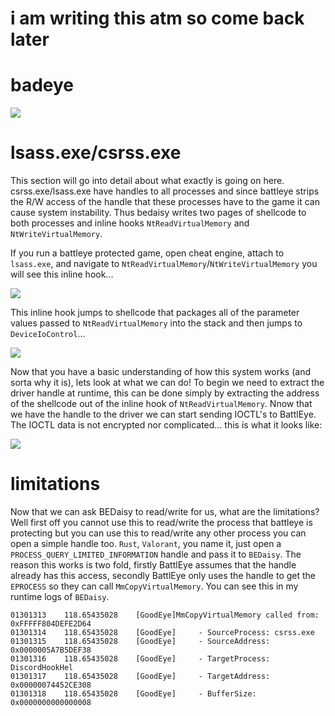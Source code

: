 # i am writing this atm so come back later

# badeye

<img src="https://imgur.com/5MjFoHg.png"/>


# lsass.exe/csrss.exe

This section will go into detail about what exactly is going on here. csrss.exe/lsass.exe have handles to all processes and since battleye strips the R/W access of the handle that these processes have
to the game it can cause system instability. Thus bedaisy writes two pages of shellcode to both processes and inline hooks `NtReadVirtualMemory` and `NtWriteVirtualMemory`.

If you run a battleye protected game, open cheat engine, attach to `lsass.exe`, and navigate to `NtReadVirtualMemory`/`NtWriteVirtualMemory` you will see this inline hook...

<img src="https://imgur.com/E7KAeoV.png"/>

This inline hook jumps to shellcode that packages all of the parameter values passed to `NtReadVirtualMemory` into the stack and then jumps to `DeviceIoControl`...

<img src="https://imgur.com/DpFyC9p.png"/>

Now that you have a basic understanding of how this system works (and sorta why it is), lets look at what we can do!
To begin we need to extract the driver handle at runtime, this can be done simply by extracting the address of the shellcode out of the inline hook of `NtReadVirtualMemory`. Nnow that we have 
the handle to the driver we can start sending IOCTL's to BattlEye. The IOCTL data is not encrypted nor complicated... this is what it looks like:

<img src="https://imgur.com/fa627q3.png"/>

# limitations

Now that we can ask BEDaisy to read/write for us, what are the limitations? Well first off you cannot use this to read/write the process that battleye is protecting but you can use
this to read/write any other process you can open a simple handle too. `Rust`, `Valorant`, you name it, just open a `PROCESS_QUERY_LIMITED_INFORMATION` handle and pass it to `BEDaisy`. The reason
this works is two fold, firstly BattlEye assumes that the handle already has this access, secondly BattlEye only uses the handle to get the `EPROCESS` so they can call `MmCopyVirtualMemory`. You can see
this in my runtime logs of `BEDaisy`.

```
01301313	118.65435028	[GoodEye]MmCopyVirtualMemory called from: 0xFFFFF804DEFE2D64	
01301314	118.65435028	[GoodEye]     - SourceProcess: csrss.exe	
01301315	118.65435028	[GoodEye]     - SourceAddress: 0x0000005A7B5DEF38	
01301316	118.65435028	[GoodEye]     - TargetProcess: DiscordHookHel	
01301317	118.65435028	[GoodEye]     - TargetAddress: 0x00000074452CE308	
01301318	118.65435028	[GoodEye]     - BufferSize: 0x0000000000000008	
```